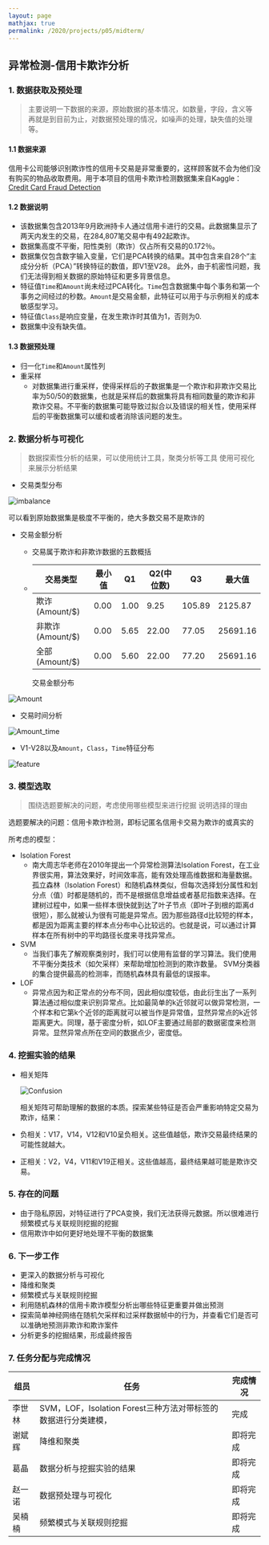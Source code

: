 ```yaml
---
layout: page
mathjax: true
permalink: /2020/projects/p05/midterm/
---
```


## 异常检测-信用卡欺诈分析

### 1. 数据获取及预处理

> 主要说明一下数据的来源，原始数据的基本情况，如数量，字段，含义等  再就是到目前为止，对数据预处理的情况，如噪声的处理，缺失值的处理等。

#### 1.1 数据来源

信用卡公司能够识别欺诈性的信用卡交易是非常重要的，这样顾客就不会为他们没有购买的物品收取费用。用于本项目的信用卡欺诈检测数据集来自Kaggle：[Credit Card Fraud Detection](https://www.kaggle.com/mlg-ulb/creditcardfraud)

#### 1.2 数据说明

* 该数据集包含2013年9月欧洲持卡人通过信用卡进行的交易。此数据集显示了两天内发生的交易，在284,807笔交易中有492起欺诈。
* 数据集高度不平衡，阳性类别（欺诈）仅占所有交易的0.172％。
* 数据集仅包含数字输入变量，它们是PCA转换的结果。其中包含来自28个“主成分分析（PCA）”转换特征的数值，即V1至V28。 此外，由于机密性问题，我们无法得到相关数据的原始特征和更多背景信息。
* 特征值`Time`和`Amount`尚未经过PCA转化。`Time`包含数据集中每个事务和第一个事务之间经过的秒数。`Amount`是交易金额，此特征可以用于与示例相关的成本敏感型学习。
* 特征值`Class`是响应变量，在发生欺诈时其值为1，否则为0.
* 数据集中没有缺失值。

#### 1.3 数据预处理

* 归一化`Time`和`Amount`属性列
* 重采样
    * 对数据集进行重采样，使得采样后的子数据集是一个欺诈和非欺诈交易比率为50/50的数据集，也就是采样后的数据集将具有相同数量的欺诈和非欺诈交易。不平衡的数据集可能导致过拟合以及错误的相关性，使用采样后的平衡数据集可以缓和或者消除该问题的发生。

### 2. 数据分析与可视化

> 数据探索性分析的结果，可以使用统计工具，聚类分析等工具  使用可视化来展示分析结果

* 交易类型分布

![imbalance](image-mid/1-imbalance.png)

可以看到原始数据集是极度不平衡的，绝大多数交易不是欺诈的

* 交易金额分析
    * 交易属于欺诈和非欺诈数据的五数概括
    * | 交易类型 | 最小值 | Q1 | Q2(中位数) | Q3 | 最大值 |
        | --- | --- | --- | --- | --- | --- |
        | 欺诈 (Amount/$) | 0.00 | 1.00 | 9.25 | 105.89 | 2125.87 |
        | 非欺诈 (Amount/$) | 0.00 | 5.65 | 22.00 | 77.05 | 25691.16 |
        | 全部 (Amount/$) | 0.00 | 5.60 | 22.00 | 77.20 | 25691.16 |

        交易金额分布

![Amount](image-mid/2-Amount.png)

* 交易时间分析

![Amount_time](image-mid/3-Amount_time.png)

* V1-V28以及`Amount`，`Class`，`Time`特征分布

![feature](image-mid/4-feature.png)

### 3. 模型选取

> 围绕选题要解决的问题，考虑使用哪些模型来进行挖掘  说明选择的理由

选题要解决的问题：信用卡欺诈检测，即标记匿名信用卡交易为欺诈的或真实的

所考虑的模型：

* Isolation Forest
  * 南大周志华老师在2010年提出一个异常检测算法Isolation Forest，在工业界很实用，算法效果好，时间效率高，能有效处理高维数据和海量数据。孤立森林（Isolation Forest）和随机森林类似，但每次选择划分属性和划分点（值）时都是随机的，而不是根据信息增益或者基尼指数来选择。在建树过程中，如果一些样本很快就到达了叶子节点（即叶子到根的距离d很短），那么就被认为很有可能是异常点。因为那些路径d比较短的样本，都是因为距离主要的样本点分布中心比较远的。也就是说，可以通过计算样本在所有树中的平均路径长度来寻找异常点。
* SVM
  * 当我们事先了解观察类别时，我们可以使用有监督的学习算法。我们使用不平衡分类技术（如欠采样）来帮助增加检测到的欺诈数量。 SVM分类器的集合提供最高的检测率，而随机森林具有最低的误报率。
* LOF
  * 异常点因为和正常点的分布不同，因此相似度较低，由此衍生出了一系列算法通过相似度来识别异常点。比如最简单的k近邻就可以做异常检测，一个样本和它第k个近邻的距离就可以被当作是异常值，显然异常点的k近邻距离更大。同理，基于密度分析，如LOF主要通过局部的数据密度来检测异常。显然异常点所在空间的数据点少，密度低。

### 4. 挖掘实验的结果

* 相关矩阵

  ![Confusion](image-mid/5-correlation.png)

  相关矩阵可帮助理解的数据的本质。探索某些特征是否会严重影响特定交易为欺诈，结果：

* 负相关：V17，V14，V12和V10呈负相关。这些值越低，欺诈交易最终结果的可能性就越大。
* 正相关：V2，V4，V11和V19正相关。这些值越高，最终结果越可能是欺诈交易。

### 5. 存在的问题

* 由于隐私原因，对特征进行了PCA变换，我们无法获得元数据。所以很难进行频繁模式与关联规则挖掘的挖掘
* 信用欺诈中如何更好地处理不平衡的数据集

### 6. 下一步工作

* 更深入的数据分析与可视化
* 降维和聚类
* 频繁模式与关联规则挖掘
* 利用随机森林的信用卡欺诈模型分析出哪些特征更重要并做出预测
* 探索简单神经网络在随机欠采样和过采样数据帧中的行为，并查看它们是否可以准确地预测非欺诈和欺诈案件
* 分析更多的挖掘结果，形成最终报告

### 7. 任务分配与完成情况

| 组员 | 任务 | 完成情况 |
| --- | --- | --- |
| 李世林 | SVM，LOF，Isolation Forest三种方法对带标签的数据进行分类建模， | 完成 |
| 谢斌辉 | 降维和聚类 | 即将完成 |
| 葛晶 | 数据分析与挖掘实验的结果 | 即将完成 |
| 赵一诺 | 数据预处理与可视化 | 即将完成 |
| 吴楠楠 | 频繁模式与关联规则挖掘 | 即将完成 | 

